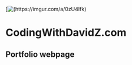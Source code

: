 [![(https://imgur.com/a/0zU4Ifk)](https://www.codingwithdavidz.com)

# CodingWithDavidZ.com

## Portfolio webpage
